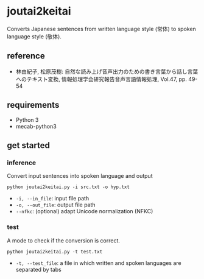# joutai2keitai
Converts Japanese sentences from written language style (常体) to spoken language style (敬体).

## reference
- 林由紀子, 松原茂樹: 自然な読み上げ音声出力のための書き言葉から話し言葉へのテキスト変換, 情報処理学会研究報告音声言語情報処理, Vol.47, pp. 49-54

## requirements
- Python 3
- mecab-python3

## get started
### inference
Convert input sentences into spoken language and output
```
python joutai2keitai.py -i src.txt -o hyp.txt
```
- `-i, --in_file`: input file path
- `-o, --out_file`: output file path
- `--nfkc`: (optional) adapt Unicode normalization (NFKC)

### test
A mode to check if the conversion is correct.
```
python joutai2keitai.py -t test.txt
```
- `-t, --test_file`: a file in which written and spoken languages are separated by tabs
